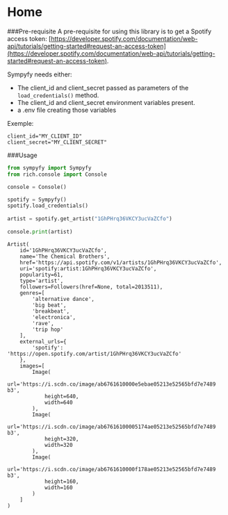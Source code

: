 # Home


###Pre-requisite
A pre-requisite for using this library is to get a Spotify access token: [https://developer.spotify.com/documentation/web-api/tutorials/getting-started#request-an-access-token](https://developer.spotify.com/documentation/web-api/tutorials/getting-started#request-an-access-token).

Sympyfy needs either:  

- The client_id and client_secret passed as parameters of the `load_credentials()` method.
- The client_id and client_secret environment variables present.
- a .env file creating those variables

Exemple:
```
client_id="MY_CLIENT_ID"
client_secret="MY_CLIENT_SECRET"
```

###Usage
``` py title="USAGE"
from sympyfy import Sympyfy
from rich.console import Console

console = Console()

spotify = Sympyfy()
spotify.load_credentials()
    
artist = spotify.get_artist("1GhPHrq36VKCY3ucVaZCfo")
    
console.print(artist)
```
```
Artist(
    id='1GhPHrq36VKCY3ucVaZCfo',
    name='The Chemical Brothers',
    href='https://api.spotify.com/v1/artists/1GhPHrq36VKCY3ucVaZCfo',
    uri='spotify:artist:1GhPHrq36VKCY3ucVaZCfo',
    popularity=61,
    type='artist',
    followers=Followers(href=None, total=2013511),
    genres=[
        'alternative dance',
        'big beat',
        'breakbeat',
        'electronica',
        'rave',
        'trip hop'
    ],
    external_urls={
        'spotify': 'https://open.spotify.com/artist/1GhPHrq36VKCY3ucVaZCfo'
    },
    images=[
        Image(
            url='https://i.scdn.co/image/ab6761610000e5ebae05213e52565bfd7e7489
b3',
            height=640,
            width=640
        ),
        Image(
            url='https://i.scdn.co/image/ab67616100005174ae05213e52565bfd7e7489
b3',
            height=320,
            width=320
        ),
        Image(
            url='https://i.scdn.co/image/ab6761610000f178ae05213e52565bfd7e7489
b3',
            height=160,
            width=160
        )
    ]
)
```